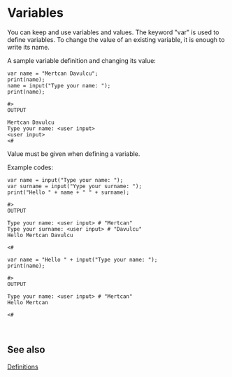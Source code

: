# Variables

You can keep and use variables and values. The keyword "var" is used to define variables. To change the value of an existing variable, it is enough to write its name.

A sample variable definition and changing its value:
```
var name = "Mertcan Davulcu";
print(name);
name = input("Type your name: ");
print(name);

#>
OUTPUT

Mertcan Davulcu
Type your name: <user input>
<user input>
<#
```

Value must be given when defining a variable.


Example codes:
```
var name = input("Type your name: ");
var surname = input("Yype your surname: ");
print("Hello " + name + " " + surname);

#>
OUTPUT

Type your name: <user input> # "Mertcan"
Type your surname: <user input> # "Davulcu"
Hello Mertcan Davulcu

<#

```
```
var name = "Hello " + input("Type your name: ");
print(name);

#>
OUTPUT

Type your name: <user input> # "Mertcan"
Hello Mertcan

<#

```

<br>

## See also
<a href="https://github.com/mertcandav/CrossShell/blob/master/docs/learn/scripts/definitions.md">Definitions</a>

